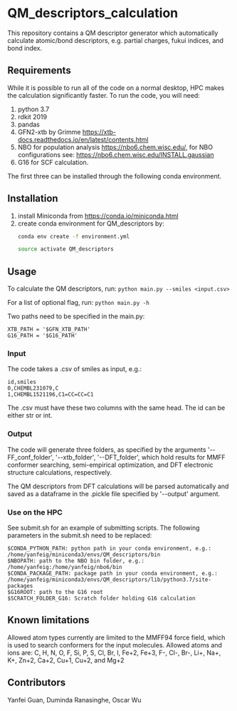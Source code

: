 # QM_descriptors_calculation
This repository contains a QM descriptor generator which automatically calculate atomic/bond 
descriptors, e.g. partial charges, fukui indices, and bond index.

## Requirements
While it is possible to run all of the code on a normal desktop, HPC makes the 
calculation significantly faster. To run the code, you will need:
1. python 3.7
2. rdkit 2019
3. pandas
4. GFN2-xtb by Grimme https://xtb-docs.readthedocs.io/en/latest/contents.html
5. NBO for population analysis https://nbo6.chem.wisc.edu/, for NBO configurations see:
https://nbo6.chem.wisc.edu/INSTALL.gaussian
6. G16 for SCF calculation.

The first three can be installed through the following conda environment. 

## Installation
1. install Miniconda from https://conda.io/miniconda.html
2. create conda environment for QM_descriptors by:
    ```bash
   conda env create -f environment.yml
    ```
   ```bash
   source activate QM_descriptors
   ```

## Usage
To calculate the QM descriptors, run: ```python main.py --smiles <input.csv>```

For a list of optional flag, run: ```python main.py -h```

Two paths need to be specified in the main.py:

    XTB_PATH = '$GFN_XTB_PATH'
    G16_PATH = '$G16_PATH'
    
### Input
The code takes a .csv of smiles as input, e.g.:

    id,smiles
    0,CHEMBL231079,C
    1,CHEMBL1521196,C1=CC=CC=C1
    
The .csv must have these two columns with the same head. The id 
can be either str or int.

### Output
The code will generate three folders, as specified by the 
arguments '--FF_conf_folder', '--xtb_folder', '--DFT_folder', which hold results for 
MMFF conformer searching, semi-empirical optimization, and DFT electronic structure calculations, 
respectively.

The QM descriptors from DFT calculations will be parsed automatically and saved as a dataframe in the 
.pickle file specified by '--output' argument.

### Use on the HPC
See submit.sh for an example of submitting scripts. The following parameters in the 
submit.sh need to be replaced:

    $CONDA_PYTHON_PATH: python path in your conda environment, e.g.: /home/yanfeig/miniconda3/envs/QM_descriptors/bin
    $NBOPATH: path to the NBO bin folder, e.g.: /home/yanfeig:/home/yanfeig/nbo6/bin
    $CONDA_PACKAGE_PATH: package path in your conda environment, e.g.: /home/yanfeig/miniconda3/envs/QM_descriptors/lib/python3.7/site-packages
    $G16ROOT: path to the G16 root
    $SCRATCH_FOLDER_G16: Scratch folder holding G16 calculation 
    
## Known limitations
Allowed atom types currently are limited to the MMFF94 force field, which is used to search conformers for the 
input molecules. Allowed atoms and ions are: C, H, N, O, F, Si, P, S, Cl, Br, I,
 Fe+2, Fe+3, F-, Cl-, Br-, Li+, Na+, K+, Zn+2, Ca+2, Cu+1, Cu+2, and Mg+2

## Contributors
Yanfei Guan, Duminda Ranasinghe, Oscar Wu